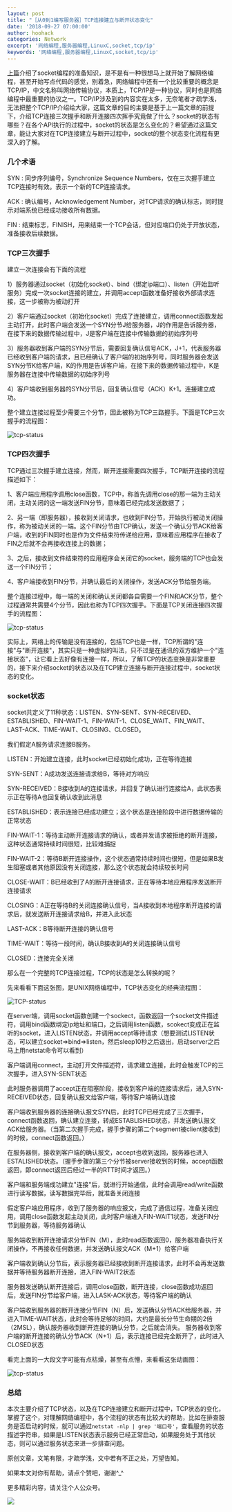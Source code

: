 ```yaml
---
layout: post
title: "［从0到1编写服务器］TCP连接建立与断开状态变化"
date: '2018-09-27 07:00:00'
author: hoohack
categories: Network
excerpt: '网络编程,服务器编程,LinuxC,socket,tcp/ip'
keywords: '网络编程,服务器编程,LinuxC,socket,tcp/ip'
---
```



[上篇](http://www.hoohack.me/2018/09/05/webserver-zero-to-one-basic)介绍了socket编程的准备知识，是不是有一种很想马上就开始了解网络编程，甚至开始写点代码的感觉，别着急，网络编程中还有一个比较重要的概念是TCP/IP，中文名称叫网络传输协议，本质上，TCP/IP是一种协议，同时也是网络编程中最重要的协议之一。TCP/IP涉及到的内容实在太多，无奈笔者才疏学浅，无法把整个TCP/IP介绍给大家，这篇文章的目的主要是基于上一篇文章的前提下，介绍TCP连接三次握手和断开连接四次挥手究竟做了什么？socket的状态有哪些？在各个API执行的过程中，socket的状态是怎么变化的？希望通过这篇文章，能让大家对在TCP连接建立与断开过程中，socket的整个状态变化流程有更深入的了解。

### 几个术语

SYN : 同步序列编号，Synchronize Sequence Numbers，仅在三次握手建立TCP连接时有效。表示一个新的TCP连接请求。 

ACK : 确认编号，Acknowledgement Number，对TCP请求的确认标志，同时提示对端系统已经成功接收所有数据。 

FIN : 结束标志，FINISH，用来结束一个TCP会话，但对应端口仍处于开放状态，准备接收后续数据。 

<!--more-->

### TCP三次握手

建立一次连接会有下面的流程

1）服务器通过socket（初始化socket）、bind（绑定ip端口）、listen（开始监听服务）完成一次socket连接的建立，并调用accept函数准备好接收外部请求连接，这一步被称为被动打开

2）客户端通过socket（初始化socket）完成了连接建立，调用connect函数发起主动打开，此时客户端会发送一个SYN分节J给服务器，J的作用是告诉服务器，在接下来的数据传输过程中，J是客户端在连接中传输数据的初始序列号

3）服务器收到客户端的SYN分节后，需要回复确认信号ACK，J+1，代表服务器已经收到客户端的请求，且已经确认了客户端的初始序列号，同时服务器会发送SYN分节K给客户端，K的作用是告诉客户端，在接下来的数据传输过程中，K是服务器在连接中传输数据的初始序列号

4）客户端收到服务器的SYN分节后，回复确认信号（ACK）K+1。连接建立成功。

整个建立连接过程至少需要三个分节，因此被称为TCP三路握手。下面是TCP三次握手的流程图：

![tcp-status](http://www.hoohack.me/assets/images/2018/09/tcp-3shake.gif)



### TCP四次握手

TCP通过三次握手建立连接，然而，断开连接需要四次握手，TCP断开连接的流程描述如下：

1、客户端应用程序调用close函数，TCP中，称首先调用close的那一端为主动关闭，主动关闭的这一端发送FIN分节，意味着已经完成发送数据了；

2、另一端（即服务器），接收到关闭请求，也收到FIN分节，开始执行被动关闭操作，称为被动关闭的一端。这个FIN分节由TCP确认，发送一个确认分节ACK给客户端，收到的FIN同时也是作为文件结束符传递给应用，意味着应用程序在接收了FIN之后就不会再接收连接上的数据；

3、之后，接收到文件结束符的应用程序会关闭它的socket，服务端的TCP也会发送一个FIN分节；

4、客户端接收到FIN分节，并确认最后的关闭操作，发送ACK分节给服务端。

整个连接过程中，每一端的关闭和确认关闭都各自需要一个FIN和ACK分节，整个过程通常共需要4个分节，因此也称为TCP四次握手。下面是TCP关闭连接四次握手的流程图：

![tcp-status](http://www.hoohack.me/assets/images/2018/09/tcp-4shake.gif)



实际上，网络上的传输是没有连接的，包括TCP也是一样，TCP所谓的"连接"与"断开连接"，其实只是一种虚拟的叫法，只不过是在通讯的双方维护一个"连接状态"，让它看上去好像有连接一样，所以，了解TCP的状态变换是非常重要的，接下来介绍socket的状态以及在TCP建立连接与断开连接过程中，socket状态的变化。

### socket状态

socket共定义了11种状态：LISTEN、SYN-SENT、SYN-RECEIVED、ESTABLISHED、FIN-WAIT-1、FIN-WAIT-1、CLOSE_WAIT、FIN_WAIT、LAST-ACK、TIME-WAIT、CLOSING、CLOSED。

我们假定A服务请求连接B服务。

LISTEN：开始建立连接，此时socket已经初始化成功，正在等待连接

SYN-SENT：A成功发送连接请求给B，等待对方响应

SYN-RECEIVED：B接收到A的连接请求，并回复了确认进行连接给A，此状态表示正在等待A也回复确认收到此消息

ESTABLISHED：表示连接已经成功建立；这个状态是连接阶段中进行数据传输的正常状态

FIN-WAIT-1：等待主动断开连接请求的确认，或者并发请求被拒绝的断开连接，这种状态通常持续时间很短，比较难捕捉

FIN-WAIT-2：等待B断开连接操作，这个状态通常持续时间也很短，但是如果B发生阻塞或者其他原因没有关闭连接，那么这个状态就会持续较长时间

CLOSE-WAIT：B已经收到了A的断开连接请求，正在等待本地应用程序发送断开连接请求

CLOSING：A正在等待B的关闭连接确认信号，当A接收到本地程序断开连接的请求后，就发送断开连接请求给B，并进入此状态

LAST-ACK：B等待断开连接的确认信号

TIME-WAIT：等待一段时间，确认B接收到A的关闭连接确认信号

CLOSED：连接完全关闭

那么在一个完整的TCP连接过程，TCP的状态是怎么转换的呢？

先来看看下面这张图，是UNIX网络编程中，TCP状态变化的经典流程图：

![TCP-status](http://www.hoohack.me/assets/images/2018/09/tcp-classic.png)

在server端，调用socket函数创建一个sockect，函数返回一个socket文件描述符，调用bind函数绑定ip地址和端口，之后调用listen函数，scokect变成正在监听的socket，进入LISTEN状态，并调用accept等待请求（想要测试LISTEN状态，可以建立socket=>bind=>listen，然后sleep10秒之后退出，启动server之后马上用netstat命令可以看到）

客户端调用connect，主动打开文件描述符，请求建立连接，此时会触发TCP的三次握手，进入SYN-SENT状态

此时服务器调用了accept正在阻塞阶段，接收到客户端的连接请求后，进入SYN-RECEIVED状态，回复确认报文给客户端，等待客户端确认连接

客户端收到服务器的连接确认报文SYN后，此时TCP已经完成了三次握手，connect函数返回，确认建立连接，转成ESTABLISHED状态，并发送确认报文ACK给服务器。（当第二次握手完成，握手步骤的第二个segment被client接收到的时候，connect函数返回。）

在服务器侧，接收到客户端的确认报文，accept也收到返回，服务器也进入ESTALISHED状态。（握手步骤的第三个分节被server接收到的时候，accept函数返回，即connect返回后经过一半的RTT时间才返回。）

客户端和服务端成功建立"连接"后，就进行开始通信，此时会调用read/write函数进行读写数据，读写数据完毕后，就准备关闭连接

假定客户端应用程序，收到了服务器的响应报文，完成了通信过程，准备关闭应用，调用close函数发起主动关闭，此时客户端进入FIN-WAIT1状态，发送FIN分节到服务器，等待服务器确认

服务端收到断开连接请求分节FIN（M），此时read函数返回0，服务器准备执行关闭操作，不再接收任何数据，并发送确认报文ACK（M+1）给客户端

客户端收到确认分节后，表示服务器已经接收到断开连接请求，此时不会再发送数据并等待服务器断开连接，进入FIN-WAIT2状态

服务器发送确认断开连接后，调用close函数，断开连接，close函数成功返回后，发送FIN分节给客户端，进入LASK-ACK状态，等待客户端的确认

客户端收到服务器的断开连接分节FIN（N）后，发送确认分节ACK给服务器，并进入TIME-WAIT状态，此时会等待足够的时间，大约是最长分节生命期的2倍（2MSL），确认服务器收到断开连接的确认分节，之后就会消失。 服务器收到客户端的断开连接的确认分节ACK（N+1）后，表示连接已经完全断开了，此时进入CLOSED状态 

看完上面的一大段文字可能有点枯燥，甚至有点懵，来看看这张动画图：

![tcp-status](http://www.hoohack.me/assets/images/2018/09/tcp-status.gif)

### 总结

本次主要介绍了TCP状态，以及在TCP连接建立和断开过程中，TCP状态的变化，掌握了这个，对理解网络编程中，各个流程的状态有比较大的帮助，比如在排查服务是否启动的时候，就可以通过`netstat -nlp | grep '端口号'`，查看服务的状态描述字符串，如果是LISTEN状态表示服务已经正常启动，如果服务处于其他状态，则可以通过服务状态来进一步排查问题。

原创文章，文笔有限，才疏学浅，文中若有不正之处，万望告知。

如果本文对你有帮助，请点个赞吧，谢谢^_^

更多精彩内容，请关注个人公众号。

![](http://www.hoohack.me/assets/images/qrcode.jpg)